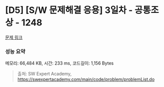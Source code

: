 # [D5] [S/W 문제해결 응용] 3일차 - 공통조상 - 1248 

[문제 링크](https://swexpertacademy.com/main/code/problem/problemDetail.do?contestProbId=AV15PTkqAPYCFAYD) 

### 성능 요약

메모리: 66,484 KB, 시간: 233 ms, 코드길이: 1,156 Bytes



> 출처: SW Expert Academy, https://swexpertacademy.com/main/code/problem/problemList.do